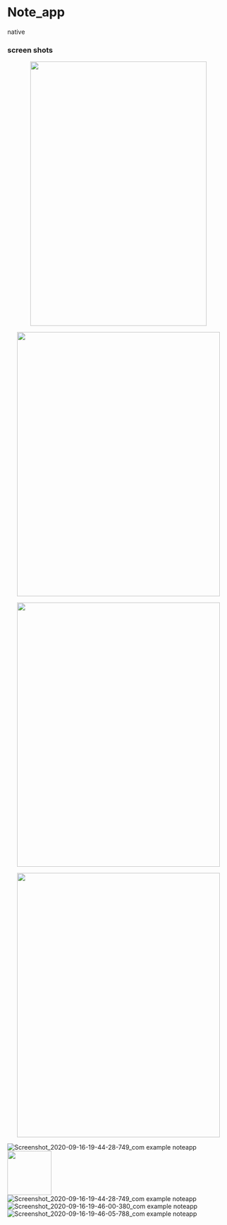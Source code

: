# Note_app
native
### screen shots ###
<p align="center">
  <img width="400" height="600" src="https://user-images.githubusercontent.com/55314273/93373969-5f6bd600-f856-11ea-88a5-9d34190fbea4.jpg">
</p>
<p align="center">
  <img width="460" height="600" src="https://user-images.githubusercontent.com/55314273/93373969-5f6bd600-f856-11ea-88a5-9d34190fbea4.jpg">
</p>
<p align="center">
  <img width="460" height="600" src="https://user-images.githubusercontent.com/55314273/93373931-5549d780-f856-11ea-9b24-03db0ca89b8a.jpg">
</p>
<p align="center">
  <img width="460" height="600" src="https://user-images.githubusercontent.com/55314273/93373953-5a0e8b80-f856-11ea-855f-277cf8bbcf6a.jpg">
</p>

![Screenshot_2020-09-16-19-44-28-749_com example noteapp](https://user-images.githubusercontent.com/55314273/93373969-5f6bd600-f856-11ea-88a5-9d34190fbea4.jpg)
<img src="https://user-images.githubusercontent.com/55314273/93373969-5f6bd600-f856-11ea-88a5-9d34190fbea4.jpg" width="100" height="100">
![Screenshot_2020-09-16-19-44-28-749_com example noteapp](https://user-images.githubusercontent.com/55314273/93373606-dc4a8000-f855-11ea-83dc-e3bce40265a8.jpg)
![Screenshot_2020-09-16-19-46-00-380_com example noteapp](https://user-images.githubusercontent.com/55314273/93373931-5549d780-f856-11ea-9b24-03db0ca89b8a.jpg)
![Screenshot_2020-09-16-19-46-05-788_com example noteapp](https://user-images.githubusercontent.com/55314273/93373953-5a0e8b80-f856-11ea-855f-277cf8bbcf6a.jpg)

